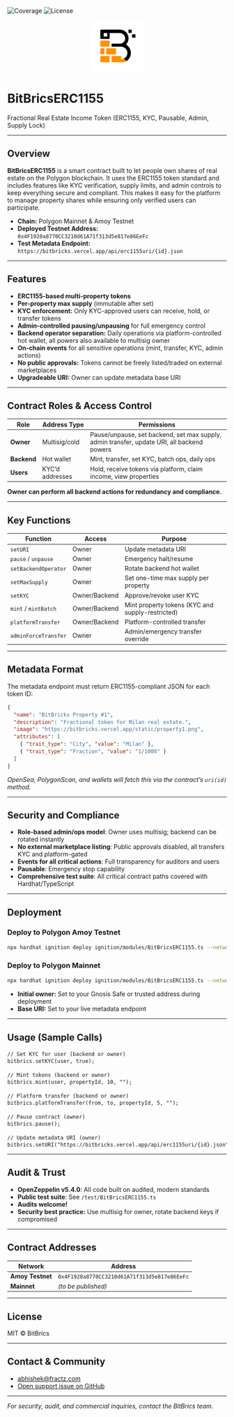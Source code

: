 ![Coverage](https://img.shields.io/badge/coverage-100%25-brightgreen)
![License](https://img.shields.io/badge/license-MIT-blue.svg)

<p align="center">
  <img src="./logo.png" alt="BitBrics Logo" width="120" />
</p>

# BitBricsERC1155

Fractional Real Estate Income Token (ERC1155, KYC, Pausable, Admin, Supply Lock)

---

## Overview

**BitBricsERC1155** is a smart contract built to let people own shares of real estate on the Polygon blockchain. It uses the ERC1155 token standard and includes features like KYC verification, supply limits, and admin controls to keep everything secure and compliant. This makes it easy for the platform to manage property shares while ensuring only verified users can participate.

- **Chain:** Polygon Mainnet & Amoy Testnet
- **Deployed Testnet Address:** `0x4F1920a8770CC3210d61A71f313d5e817e86EeFc`
- **Test Metadata Endpoint:** `https://bitbricks.vercel.app/api/erc1155uri/{id}.json`

---

## Features

- **ERC1155-based multi-property tokens**
- **Per-property max supply** (immutable after set)
- **KYC enforcement:** Only KYC-approved users can receive, hold, or transfer tokens
- **Admin-controlled pausing/unpausing** for full emergency control
- **Backend operator separation:** Daily operations via platform-controlled hot wallet, all powers also available to multisig owner
- **On-chain events** for all sensitive operations (mint, transfer, KYC, admin actions)
- **No public approvals:** Tokens cannot be freely listed/traded on external marketplaces
- **Upgradeable URI:** Owner can update metadata base URI

---

## Contract Roles & Access Control

| Role        | Address Type    | Permissions                                                                                |
| ----------- | --------------- | ------------------------------------------------------------------------------------------ |
| **Owner**   | Multisig/cold   | Pause/unpause, set backend, set max supply, admin transfer, update URI, all backend powers |
| **Backend** | Hot wallet      | Mint, transfer, set KYC, batch ops, daily ops                                              |
| **Users**   | KYC’d addresses | Hold, receive tokens via platform, claim income, view properties                           |

**Owner can perform all backend actions for redundancy and compliance.**

---

## Key Functions

| Function             | Access        | Purpose                                          |
| -------------------- | ------------- | ------------------------------------------------ |
| `setURI`             | Owner         | Update metadata URI                              |
| `pause` / `unpause`  | Owner         | Emergency halt/resume                            |
| `setBackendOperator` | Owner         | Rotate backend hot wallet                        |
| `setMaxSupply`       | Owner         | Set one-time max supply per property             |
| `setKYC`             | Owner/Backend | Approve/revoke user KYC                          |
| `mint` / `mintBatch` | Owner/Backend | Mint property tokens (KYC and supply-restricted) |
| `platformTransfer`   | Owner/Backend | Platform-controlled transfer                     |
| `adminForceTransfer` | Owner         | Admin/emergency transfer override                |

---

## Metadata Format

The metadata endpoint must return ERC1155-compliant JSON for each token ID:

```json
{
  "name": "BitBricks Property #1",
  "description": "Fractional token for Milan real estate.",
  "image": "https://bitbricks.vercel.app/static/property1.png",
  "attributes": [
    { "trait_type": "City", "value": "Milan" },
    { "trait_type": "Fraction", "value": "1/1000" }
  ]
}
```

_OpenSea, PolygonScan, and wallets will fetch this via the contract’s `uri(id)` method._

---

## Security and Compliance

- **Role-based admin/ops model**: Owner uses multisig; backend can be rotated instantly
- **No external marketplace listing**: Public approvals disabled, all transfers KYC and platform-gated
- **Events for all critical actions**: Full transparency for auditors and users
- **Pausable**: Emergency stop capability
- **Comprehensive test suite**: All critical contract paths covered with Hardhat/TypeScript

---

## Deployment

### **Deploy to Polygon Amoy Testnet**

```bash
npx hardhat ignition deploy ignition/modules/BitBricsERC1155.ts --network polygon_amoy
```

### **Deploy to Polygon Mainnet**

```bash
npx hardhat ignition deploy ignition/modules/BitBricsERC1155.ts --network polygon
```

- **Initial owner:** Set to your Gnosis Safe or trusted address during deployment
- **Base URI:** Set to your live metadata endpoint

---

## Usage (Sample Calls)

```solidity
// Set KYC for user (backend or owner)
bitbrics.setKYC(user, true);

// Mint tokens (backend or owner)
bitbrics.mint(user, propertyId, 10, "");

// Platform transfer (backend or owner)
bitbrics.platformTransfer(from, to, propertyId, 5, "");

// Pause contract (owner)
bitbrics.pause();

// Update metadata URI (owner)
bitbrics.setURI("https://bitbricks.vercel.app/api/erc1155uri/{id}.json");
```

---

## Audit & Trust

- **OpenZeppelin v5.4.0**: All code built on audited, modern standards
- **Public test suite**: See `/test/BitBricsERC1155.ts`
- **Audits welcome!**
- **Security best practice:** Use multisig for owner, rotate backend keys if compromised

---

## Contract Addresses

| Network          | Address                                      |
| ---------------- | -------------------------------------------- |
| **Amoy Testnet** | `0x4F1920a8770CC3210d61A71f313d5e817e86EeFc` |
| **Mainnet**      | _(to be published)_                          |

---

## License

MIT © BitBrics

---

## Contact & Community

- abhishek@fractz.com
- [Open support issue on GitHub](https://github.com/yourrepo/issues)

---

_For security, audit, and commercial inquiries, contact the BitBrics team._
